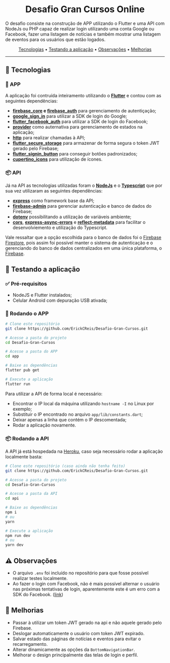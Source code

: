 <h1 align="center">Desafio Gran Cursos Online</h1>

O desafio consiste na construção de APP utilizando o Flutter e uma API com NodeJs ou PHP capaz de realizar login utilizando uma conta Google ou Facebook, fazer uma listagem de notícias e também mostrar uma listagem de eventos para os usuários que estão logados.

<p align="center">
 <a href="#tech">Tecnologias</a> •
 <a href="#test">Testando a aplicação</a> • 
 <a href="#obse">Observações</a> • 
 <a href="#melh">Melhorias</a>
</p>

---

<a name="tech"></a>

## :wrench: Tecnologias

### :iphone: APP

A aplicação foi contruída inteiramento utilizando o **[Flutter][0]** e contou com as seguintes dependências:

- **[firebase_core][1] e [firebase_auth][2]** para gerenciamento de autentiçação;
- **[google_sign_in][3]** para utilizar a SDK de login do Google;
- **[flutter_facebook_auth][4]** para utilizar a SDK de login do Facebook;
- **[provider][5]** como auternativa para gerenciamento de estados na aplicação;
- **[http][6]** para realizar chamadas à API;
- **[flutter_secure_storage][7]** para armazenar de forma segura o token JWT gerado pelo Firebase;
- **[flutter_signin_button][8]** para conseguir botões padronizados;
- **[cupertino_icons][9]** para utilização de ícones.

### :package: API

Já na API as tecnologias utilizadas foram o **[NodeJs][10]** e o **[Typescript][11]** que por sua vez utilizaram as seguintes dependências:

- **[express][12]** como framework base da API;
- **[firebase-admin][13]** para gerenciar autenticação e banco de dados do Firebase;
- **[dotenv][14]** possibilitando a utilização de variáveis ambiente;
- **[cors][15]**, **[express-async-errors][16]** e **[reflect-metadata][17]** para facilitar o desenvolviemento e utilização do Typescript.

Vale ressaltar que a opção escolhida para o banco de dados foi o [Firebase Firestore][18], pois assim foi possível manter o sistema de autenticação e o gerenciando do banco de dados centralizados em uma única plataforma, o [Firebase][19].

<a name="test"></a>

## :construction: Testando a aplicação

### :white_check_mark: Pré-requisitos

- NodeJS e Flutter instalados;
- Celular Android com depuração USB ativada;

### :iphone: Rodando o APP

```bash
# Clone este repositório
git clone https://github.com/ErickCReis/Desafio-Gran-Cursos.git

# Acesse a pasta do projeto
cd Desafio-Gran-Cursos

# Acesse a pasta do APP
cd app

# Baixe as dependências
flutter pub get

# Execute a aplicação
flutter run
```

Para utilizar a API de forma local é necessário:

- Encontrar o IP local da máquina utilizando `hostname -I` no Linux por exemplo;
- Substituir o IP encontrado no arquivo `app/lib/constants.dart`;
- Deixar apenas a linha que contém o IP descomentada;
- Rodar a aplicação novamente.

### :package: Rodando a API

A API já está hospedada na [Heroku][20], caso seja necessário rodar a aplicação localmente basta:

```bash
# Clone este repositório (caso ainda não tenha feito)
git clone https://github.com/ErickCReis/Desafio-Gran-Cursos.git

# Acesse a pasta do projeto
cd Desafio-Gran-Cursos

# Acesse a pasta da API
cd api

# Baixe as dependências
npm i
# ou
yarn

# Execute a aplicação
npm run dev
# ou
yarn dev
```

<a name="obse"></a>

## :warning: Observações

- O arquivo `.env` foi incluído no reposítório para que fosse possível realizar testes localmente.
- Ao fazer o login com Facebook, não é mais possível alternar o usuário nas próximas tentativas de login, aparentemente este é um erro com a SDK do Facebook. ([link](https://developers.facebook.com/docs/facebook-login/reauthentication/))

<a name="melh"></a>

## :pencil: Melhorias

- Passar à utilizar um token JWT gerado na api e não aquele gerado pelo Firebase.
- Deslogar automaticamente o usuário com token JWT expirado.
- Salvar estado das páginas de notícias e eventos para evitar o recarregamento.
- Alterar dinamicamente as opções da `BottomNavigationBar`.
- Melhorar o design principalmente das telas de login e perfil.

[0]: https://flutter.dev/
[1]: https://pub.dev/packages/firebase_core
[2]: https://pub.dev/packages/firebase_auth
[3]: https://pub.dev/packages/google_sign_in
[4]: https://pub.dev/packages/flutter_facebook_auth
[5]: https://pub.dev/packages/provider
[6]: https://pub.dev/packages/http
[7]: https://pub.dev/packages/flutter_secure_storage
[8]: https://pub.dev/packages/flutter_signin_button
[9]: https://pub.dev/packages/cupertino_icons
[10]: https://nodejs.org/
[11]: https://www.typescriptlang.org/
[12]: https://expressjs.com/
[13]: https://www.npmjs.com/package/firebase-admin
[14]: https://www.npmjs.com/package/dotenv
[15]: https://www.npmjs.com/package/cors
[16]: https://www.npmjs.com/package/express-async-errors
[17]: https://www.npmjs.com/package/reflect-metadata
[18]: https://firebase.google.com/products/firestore
[19]: https://firebase.google.com/
[20]: https://www.heroku.com/
